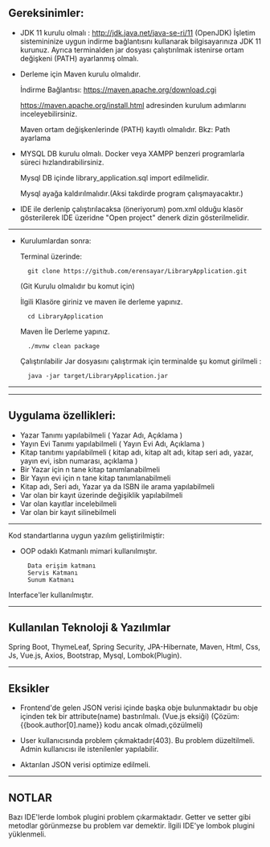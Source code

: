 Gereksinimler:
--
* JDK 11 kurulu olmalı : http://jdk.java.net/java-se-ri/11 (OpenJDK) İşletim sistemininize uygun indirme bağlantısını kullanarak bilgisayarınıza JDK 11 kurunuz. Ayrıca terminalden jar dosyası çalıştırılmak istenirse ortam değişkeni (PATH) ayarlanmış olmalı.

* Derleme için Maven kurulu olmalıdır. 

    İndirme Bağlantısı: https://maven.apache.org/download.cgi
    
    https://maven.apache.org/install.html adresinden kurulum adımlarını inceleyebilirsiniz. 

    Maven ortam değişkenlerinde (PATH) kayıtlı olmalıdır. 
    Bkz: Path ayarlama

* MYSQL DB kurulu olmalı. Docker veya XAMPP benzeri programlarla süreci hızlandırabilirsiniz. 
    
    Mysql DB içinde library_application.sql import edilmelidir.  

    Mysql ayağa kaldırılmalıdır.(Aksi takdirde program çalışmayacaktır.)

* IDE ile derlenip çalıştırılacaksa (öneriyorum) pom.xml olduğu klasör gösterilerek IDE üzeridne "Open project" denerk dizin gösterilmelidir.     

---

* Kurulumlardan sonra:

    Terminal üzerinde: 

        git clone https://github.com/erensayar/LibraryApplication.git
    (Git Kurulu olmalıdır bu komut için)

    İlgili Klasöre giriniz ve maven ile derleme yapınız.

        cd LibraryApplication

    Maven İle Derleme yapınız.
    
        ./mvnw clean package
    
    Çalıştırılabilir Jar dosyasını çalıştırmak için terminalde şu komut girilmeli :

        java -jar target/LibraryApplication.jar
        
---
---        

Uygulama özellikleri:
--
* Yazar Tanımı yapılabilmeli ( Yazar Adı, Açıklama )
* Yayın Evi Tanımı yapılabilmeli ( Yayın Evi Adı, Açıklama )
* Kitap tanıtımı yapılabilmeli ( kitap adı, kitap alt adı, kitap seri
adı, yazar, yayın evi, isbn numarası, açıklama )
* Bir Yazar için n tane kitap tanımlanabilmeli
* Bir Yayın evi için n tane kitap tanımlanabilmeli
* Kitap adı, Seri adı, Yazar ya da ISBN ile arama yapılabilmeli
* Var olan bir kayıt üzerinde değişiklik yapılabilmeli
* Var olan kayıtlar incelebilmeli
* Var olan bir kayıt silinebilmeli
---
Kod standartlarına uygun yazılım geliştirilmiştir:

* OOP odaklı Katmanlı mimari kullanılmıştır. 

        Data erişim katmanı 
        Servis Katmanı
        Sunum Katmanı
Interface'ler kullanılmıştır.

---

Kullanılan Teknoloji & Yazılımlar
--
Spring Boot, ThymeLeaf, Spring Security, JPA-Hibernate, Maven, Html, Css, Js, Vue.js, Axios, Bootstrap, Mysql, Lombok(Plugin).

---

Eksikler
--
* Frontend'de gelen JSON verisi içinde başka obje bulunmaktadır bu obje içinden tek bir attribute(name) bastırılmalı. (Vue.js eksiği) (Çözüm: {{book.author[0].name}} kodu ancak olmadı,çözülmeli)

* User kullanıcısında problem çıkmaktadır(403). Bu problem düzeltilmeli. Admin kullanıcısı ile istenilenler yapılabilir. 

* Aktarılan JSON verisi optimize edilmeli.

---

NOTLAR
--
Bazı IDE'lerde lombok plugini problem çıkarmaktadır. Getter ve setter gibi metodlar görünmezse bu problem var demektir. İlgili IDE'ye lombok plugini yüklenmeli.




